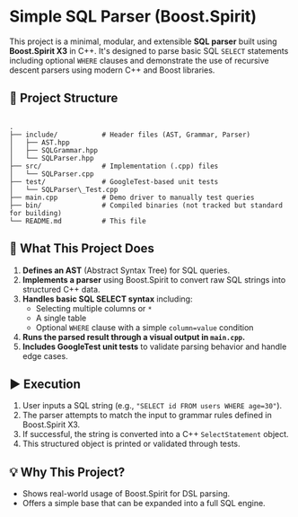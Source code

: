 # Simple SQL Parser (Boost.Spirit)

This project is a minimal, modular, and extensible **SQL parser** built using **Boost.Spirit X3** in C++. It's designed to parse basic SQL `SELECT` statements including optional `WHERE` clauses and demonstrate the use of recursive descent parsers using modern C++ and Boost libraries.

## 🔧 Project Structure

```

.
├── include/           # Header files (AST, Grammar, Parser)
│   ├── AST.hpp
│   ├── SQLGrammar.hpp
│   └── SQLParser.hpp
├── src/               # Implementation (.cpp) files
│   └── SQLParser.cpp
├── test/              # GoogleTest-based unit tests
│   └── SQLParser\_Test.cpp
├── main.cpp           # Demo driver to manually test queries
├── bin/               # Compiled binaries (not tracked but standard for building)
└── README.md          # This file

```

## 📘 What This Project Does

1. **Defines an AST** (Abstract Syntax Tree) for SQL queries.
2. **Implements a parser** using Boost.Spirit to convert raw SQL strings into structured C++ data.
3. **Handles basic SQL SELECT syntax** including:
   - Selecting multiple columns or `*`
   - A single table
   - Optional `WHERE` clause with a simple `column=value` condition
4. **Runs the parsed result through a visual output in `main.cpp`.**
5. **Includes GoogleTest unit tests** to validate parsing behavior and handle edge cases.

## ▶️ Execution

1. User inputs a SQL string (e.g., `"SELECT id FROM users WHERE age=30"`).
2. The parser attempts to match the input to grammar rules defined in Boost.Spirit X3.
3. If successful, the string is converted into a C++ `SelectStatement` object.
4. This structured object is printed or validated through tests.

## 💡 Why This Project?

- Shows real-world usage of Boost.Spirit for DSL parsing.
- Offers a simple base that can be expanded into a full SQL engine.
```